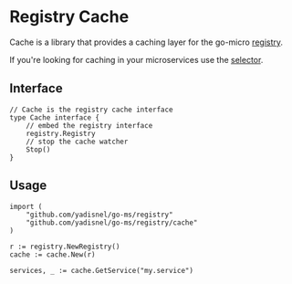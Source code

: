 # Registry Cache 

Cache is a library that provides a caching layer for the go-micro [registry](https://godoc.org/github.com/micro/go-micro/registry#Registry).

If you're looking for caching in your microservices use the [selector](https://micro.mu/docs/fault-tolerance.html#caching-discovery).

## Interface

```
// Cache is the registry cache interface
type Cache interface {
	// embed the registry interface
	registry.Registry
	// stop the cache watcher
	Stop()
}
```

## Usage

```
import (
	"github.com/yadisnel/go-ms/registry"
	"github.com/yadisnel/go-ms/registry/cache"
)

r := registry.NewRegistry()
cache := cache.New(r)

services, _ := cache.GetService("my.service")
```
